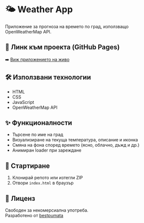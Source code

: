 # 🌤️ Weather App

Приложение за прогноза на времето по град, използващо OpenWeatherMap API.

## 🔗 Линк към проекта (GitHub Pages)

➡️ [Виж приложението на живо](https://bestpumata.github.io/weather-app/)

## 🛠️ Използвани технологии

- HTML
- CSS
- JavaScript
- OpenWeatherMap API

## ✨ Функционалности

- Търсене по име на град
- Визуализиране на текуща температура, описание и иконка
- Смяна на фона според времето (ясно, облачно, дъжд и др.)
- Анимиран loader при зареждане

## 📂 Стартиране

1. Клонирай репото или изтегли ZIP
2. Отвори `index.html` в браузър

## 📜 Лиценз

Свободен за некомерсиална употреба.  
Разработено от [bestpumata](https://github.com/bestpumata)
